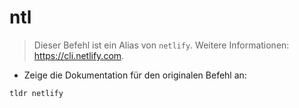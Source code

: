 # ntl

> Dieser Befehl ist ein Alias von `netlify`.
> Weitere Informationen: <https://cli.netlify.com>.

- Zeige die Dokumentation für den originalen Befehl an:

`tldr netlify`
